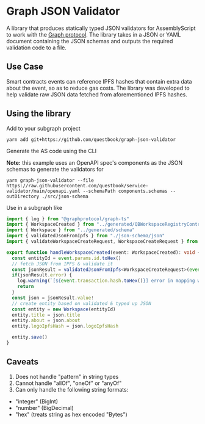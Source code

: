 # Graph JSON Validator

A library that produces statically typed JSON validators for AssemblyScript to work with the [Graph protocol](https://thegraph.com). The library takes in a JSON or YAML document containing the JSON schemas and outputs the required validation code to a file.

## Use Case

Smart contracts events can reference IPFS hashes that contain extra data about the event, so as to reduce gas costs. The library was developed to help validate raw JSON data fetched from aforementioned IPFS hashes.

## Using the library

Add to your subgraph project
```
yarn add git+https://github.com/questbook/graph-json-validator
```

Generate the AS code using the CLI

**Note:** this example uses an OpenAPI spec's components as the JSON schemas to generate the validators for
```
yarn graph-json-validator --file https://raw.githubusercontent.com/questbook/service-validator/main/openapi.yaml --schemaPath components.schemas --outDirectory ./src/json-schema
```

Use in a subgraph like
``` ts
import { log } from "@graphprotocol/graph-ts"
import { WorkspaceCreated } from "../generated/QBWorkspaceRegistryContract/QBWorkspaceRegistryContract"
import { Workspace } from "../generated/schema"
import { validatedJsonFromIpfs } from "./json-schema/json"
import { validateWorkspaceCreateRequest, WorkspaceCreateRequest } from "./json-schema"

export function handleWorkspaceCreated(event: WorkspaceCreated): void {
  const entityId = event.params.id.toHex()
  // fetch JSON from IPFS & validate it
  const jsonResult = validatedJsonFromIpfs<WorkspaceCreateRequest>(event.params.metadataHash, validateWorkspaceCreateRequest)
  if(jsonResult.error) {
    log.warning(`[${event.transaction.hash.toHex()}] error in mapping workspace create: "${jsonResult.error!}"`, [])
    return
  }
  const json = jsonResult.value!
  // create entity based on validated & typed up JSON
  const entity = new Workspace(entityId)
  entity.title = json.title
  entity.about = json.about
  entity.logoIpfsHash = json.logoIpfsHash

  entity.save()
}
```

## Caveats

1. Does not handle "pattern" in string types
2. Cannot handle "allOf", "oneOf" or "anyOf"
3. Can only handle the following string formats:
  - "integer" (BigInt)
  - "number" (BigDecimal)
  - "hex" (treats string as hex encoded "Bytes")